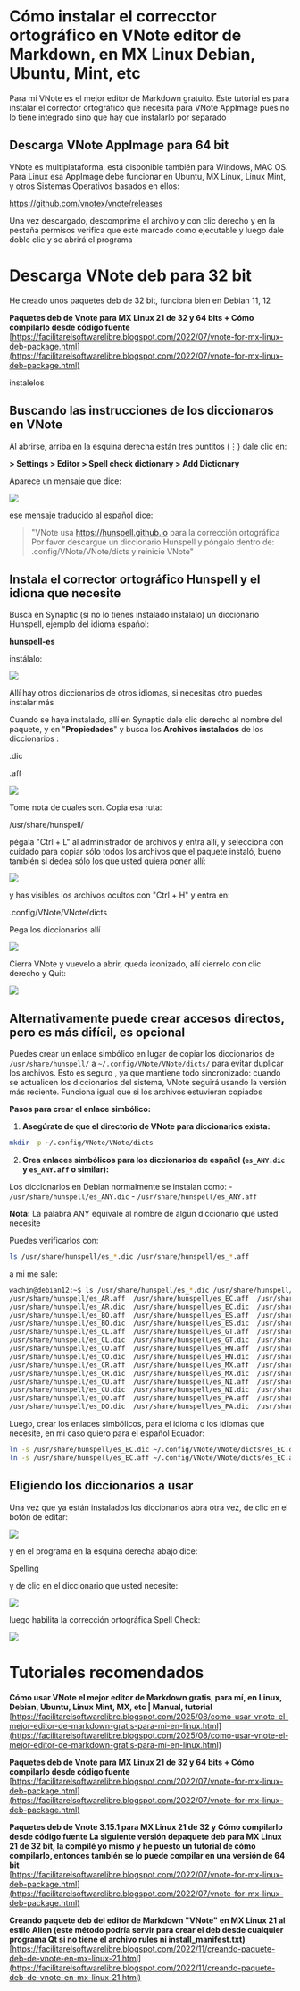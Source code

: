 # Cómo instalar el correcctor ortográfico en VNote editor de Markdown, en MX Linux Debian, Ubuntu, Mint, etc

Para mi VNote es el mejor editor de Markdown gratuito. Este tutorial es
para instalar el corrector ortográfico que necesita para VNote AppImage
pues no lo tiene integrado sino que hay que instalarlo por separado

## Descarga VNote AppImage para 64 bit

VNote es multiplataforma, está disponible también para Windows, MAC OS.
Para Linux esa AppImage debe funcionar en Ubuntu, MX Linux, Linux Mint,
y otros Sistemas Operativos basados en ellos:

<https://github.com/vnotex/vnote/releases>

Una vez descargado, descomprime el archivo y con clic derecho y en la
pestaña permisos verifica que esté marcado como ejecutable y luego dale
doble clic y se abrirá el programa

# Descarga VNote deb para 32 bit
He creado unos paquetes deb de 32 bit, funciona bien en Debian 11, 12

**Paquetes deb de Vnote para MX Linux 21 de 32 y 64 bits + Cómo compilarlo desde código fuente**  
[https://facilitarelsoftwarelibre.blogspot.com/2022/07/vnote-for-mx-linux-deb-package.html](https://facilitarelsoftwarelibre.blogspot.com/2022/07/vnote-for-mx-linux-deb-package.html)

instalelos

## Buscando las instrucciones de los diccionaros en VNote

Al abrirse, arriba en la esquina derecha están tres puntitos (⋮) dale
clic en:

**> Settings > Editor > Spell check dictionary > Add Dictionary**

Aparece un mensaje que dice:

![](https://blogger.googleusercontent.com/img/b/R29vZ2xl/AVvXsEikqXKCUcx6iKgCdXJnpWvKRBSjdZmTYnABhDCtGT-j2ltZ9dAHlEuLr0e9LMlNy7LZJAD97Elk8ezNmuDG1ZHLTEYnJd8Yk3Lo03P0boxNkM1puI3rmRa_YPF-FQbsC-e5onBQ_81KGhTFoJQEqy0WUi7Gv2skaXFe8BOroEs5DpD9kNhg1ksiqMiFisE/s16000-rw/20250509-0010%20Como%20ponerle%20un%20diccionario%20a%20VNote%20AppImage.png)

ese mensaje traducido al español dice:

> "VNote usa <https://hunspell.github.io> para la corrección ortográfica
> Por favor descargue un diccionario Hunspell y póngalo dentro de:
> .config/VNote/VNote/dicts y reinicie VNote"

## Instala el corrector ortográfico Hunspell y el idiona que necesite

Busca en Synaptic (si no lo tienes instalado instalalo) un diccionario
Hunspell, ejemplo del idioma español:

**hunspell-es**

instálalo:

![](https://blogger.googleusercontent.com/img/b/R29vZ2xl/AVvXsEgC2nNDNsIVtSxzY8DBd4kgNy6y4-aFnKaS4UDMO__3r8obo8RJWXA2D8G9OGN0zIJpmOapKIGYzuoNxD_165cFf-hw7V5W6TrLwTDefEaJ4a2U_-ookU5xHNGfeeaBa4uMFGtodyoOsc6KfgVXfwZ5HRtgM-ZTXx7yCnVuv_rPb82aTJEA2oZRhP-W8P4/s16000-rw/20250509-0012%20busca%20un%20diccionario%20Hunspell%20ejemplo%20espa%C3%B1ol%20en%20Synaptic.png)

Allí hay otros diccionarios de otros idiomas, si necesitas otro puedes
instalar más

Cuando se haya instalado, allí en Synaptic dale clic derecho al nombre
del paquete, y en "**Propiedades**" y busca los **Archivos instalados**
de los diccionarios :

.dic

.aff

![](https://blogger.googleusercontent.com/img/b/R29vZ2xl/AVvXsEge9NMcspgBTZXGoCEpNEw4BmBiYW13INgD50VCXL65c77yuXwolK0Hc85VexOn7TK5B-6kFhIdUb9gxLOEBWhihAvZujOeJH-oqCTHeHfwAZBeJ1s81z0Ng-HJdboziDC5CZwFpGcckxz4De8CDxDujn4XxqLnAorQcDa-wIxVH4mvgJ6DH0WQMtB9TLo/s16000-rw/20250509-0013%20hunspell%20archivos%20que%20contiene%20el%20diccionario.png)

Tome nota de cuales son. Copia esa ruta:

/usr/share/hunspell/

pégala "Ctrl + L" al administrador de archivos y entra allí, y
selecciona con cuidado para copiar sólo todos los archivos que el
paquete instaló, bueno también si dedea sólo los que usted quiera poner
allí:

![](https://blogger.googleusercontent.com/img/b/R29vZ2xl/AVvXsEh2f5w6-KJtT1FkPjpRFY2ZGKU3uCm_RT_1EwCPGVgvO9B1ZiA-oWPhd4X9soLbbURoUvZHirhW_6sRKY6-S5FUqMYxiCYMfG68PC7v0QV5QrcgV5TWN3KT-j52cUAci_V1a1zKIxx5IZ2QiwLM67OkKW41PWcawJZOuIQCq7iND4yUgtGmaqcTnLV1t-w/s16000-rw/20250509-0014%20copiando%20manualmente%20los%20archivos%20de%20Hunspell.png)

y has visibles los archivos ocultos con "Ctrl + H" y entra en:

.config/VNote/VNote/dicts

Pega los diccionarios allí

![](https://blogger.googleusercontent.com/img/b/R29vZ2xl/AVvXsEg1mZp3CMTpNo-tzG_EMBNo8ccE5sOdSkm0GY3fmQL4w21GaphnvQ3RgL0albX4USzP0nJy1Ssn3fzEQ9mIIcHDJQ7_nTGLaqxRbwooUhdTIUfFk6eSgKb9t-cdjbHvRyy7AtD_ewUw8hlj6ZYLszkN2vVJf4jWxXIBmn9O_uSTPjpmYAANVApBFrHqtiA/s16000-rw/20250509-0015%20Pegar%20los%20diccionarios%20en%20.config%20-%20VNote%20-%20Vnote%20-%20dicts.png)

Cierra VNote y vuevelo a abrir, queda iconizado, allí cierrelo con clic
derecho y Quit:

![](https://blogger.googleusercontent.com/img/b/R29vZ2xl/AVvXsEg8-W0FhxbkJBf6httfFaVZEuP27AhIjX8LxmXmiusXcgdX8xNgh-D52ctuROMvt0TB12uk59th4qr_wOaznsz3mXrn6dVQ94balCeJ5-hurulwFz2hSZg5RmtE2r-rWQT3-pNRCTJ4__jzFyIcqy4oAxr_I6x5DcMMyz7bwovdwCkg0WTzwEjQ-FW2Qdc/s16000-rw/20250518-00016%20%20clic%20derecho%20al%20icono%20de%20VNote.png)

## Alternativamente puede crear accesos directos, pero es más difícil, es opcional

Puedes crear un enlace simbólico en lugar de copiar los diccionarios de
`/usr/share/hunspell/` a `~/.config/VNote/VNote/dicts/` para evitar
duplicar los archivos. Esto es seguro , ya que mantiene todo
sincronizado: cuando se actualicen los diccionarios del sistema, VNote
seguirá usando la versión más reciente. Funciona igual que si los
archivos estuvieran copiados

**Pasos para crear el enlace simbólico:**

1.  **Asegúrate de que el directorio de VNote para diccionarios
    exista:**

``` bash
mkdir -p ~/.config/VNote/VNote/dicts
```

2.  **Crea enlaces simbólicos para los diccionarios de español
    (`es_ANY.dic` y `es_ANY.aff` o similar):**

Los diccionarios en Debian normalmente se instalan como: -
`/usr/share/hunspell/es_ANY.dic` - `/usr/share/hunspell/es_ANY.aff`

**Nota:** La palabra ANY equivale al nombre de algún diccionario que
usted necesite

Puedes verificarlos con:

``` bash
ls /usr/share/hunspell/es_*.dic /usr/share/hunspell/es_*.aff
```

a mi me sale:

``` bash
wachin@debian12:~$ ls /usr/share/hunspell/es_*.dic /usr/share/hunspell/es_*.aff
/usr/share/hunspell/es_AR.aff  /usr/share/hunspell/es_EC.aff  /usr/share/hunspell/es_PE.aff
/usr/share/hunspell/es_AR.dic  /usr/share/hunspell/es_EC.dic  /usr/share/hunspell/es_PE.dic
/usr/share/hunspell/es_BO.aff  /usr/share/hunspell/es_ES.aff  /usr/share/hunspell/es_PR.aff
/usr/share/hunspell/es_BO.dic  /usr/share/hunspell/es_ES.dic  /usr/share/hunspell/es_PR.dic
/usr/share/hunspell/es_CL.aff  /usr/share/hunspell/es_GT.aff  /usr/share/hunspell/es_PY.aff
/usr/share/hunspell/es_CL.dic  /usr/share/hunspell/es_GT.dic  /usr/share/hunspell/es_PY.dic
/usr/share/hunspell/es_CO.aff  /usr/share/hunspell/es_HN.aff  /usr/share/hunspell/es_SV.aff
/usr/share/hunspell/es_CO.dic  /usr/share/hunspell/es_HN.dic  /usr/share/hunspell/es_SV.dic
/usr/share/hunspell/es_CR.aff  /usr/share/hunspell/es_MX.aff  /usr/share/hunspell/es_US.aff
/usr/share/hunspell/es_CR.dic  /usr/share/hunspell/es_MX.dic  /usr/share/hunspell/es_US.dic
/usr/share/hunspell/es_CU.aff  /usr/share/hunspell/es_NI.aff  /usr/share/hunspell/es_UY.aff
/usr/share/hunspell/es_CU.dic  /usr/share/hunspell/es_NI.dic  /usr/share/hunspell/es_UY.dic
/usr/share/hunspell/es_DO.aff  /usr/share/hunspell/es_PA.aff  /usr/share/hunspell/es_VE.aff
/usr/share/hunspell/es_DO.dic  /usr/share/hunspell/es_PA.dic  /usr/share/hunspell/es_VE.dic
```

Luego, crear los enlaces simbólicos, para el idioma o los idiomas que
necesite, en mi caso quiero para el español Ecuador:

``` bash
ln -s /usr/share/hunspell/es_EC.dic ~/.config/VNote/VNote/dicts/es_EC.dic
ln -s /usr/share/hunspell/es_EC.aff ~/.config/VNote/VNote/dicts/es_EC.aff
```

## Eligiendo los diccionarios a usar

Una vez que ya están instalados los diccionarios abra otra vez, de clic
en el botón de editar:

![](https://blogger.googleusercontent.com/img/b/R29vZ2xl/AVvXsEhioTRfHLZVxMP8YpoV4R17qLAwtxPBYcXLi9FhYeV0MGqo4AyC_lfUwscT2qi7S7XmIASeg92FIlCnbMigUHFuwdVi0vsH2Zphw-48J8as5bFSkuQH5QLKEM3u9PDbxafSVYszZ2qcHe2cZLA00gyMat2F5uSGFQ5n74eTVfvYLa2f2xxJ3HmNqjEcijg/s16000-rw/20250518-00014%20la%20opci%C3%B3n%20Spelling%20de%20VNote%20s%C3%B3lo%20aparece%20estando%20en%20el%20modo%20edici%C3%B3n.png)

y en el programa en la esquina derecha abajo dice:

Spelling

y de clic en el diccionario que usted necesite:

![](https://blogger.googleusercontent.com/img/a/AVvXsEjyZmw5ybwpywEVRkGFe2JlU1J1FnnMSzAKNNbS50W3v64UKV5oyHmPZhMAUKo0MDU18FMoQd3EIAW088Gl9SFW4O0TvEr7qw6CxvKMYHxgYWYyS2ahG1F1_1743Zo1zGHWoJCHE3S98YtmEIRB__rk17YCqKoafbuoZ-g6ZSAXJCgoJhdwpuO11HF5ULY=s16000)

luego habilita la corrección ortográfica Spell Check:

![](https://blogger.googleusercontent.com/img/a/AVvXsEjyZmw5ybwpywEVRkGFe2JlU1J1FnnMSzAKNNbS50W3v64UKV5oyHmPZhMAUKo0MDU18FMoQd3EIAW088Gl9SFW4O0TvEr7qw6CxvKMYHxgYWYyS2ahG1F1_1743Zo1zGHWoJCHE3S98YtmEIRB__rk17YCqKoafbuoZ-g6ZSAXJCgoJhdwpuO11HF5ULY=s16000)


# Tutoriales recomendados

**Cómo usar VNote el mejor editor de Markdown gratis, para mí, en Linux, Debian, Ubuntu, Linux Mint, MX, etc | Manual, tutorial**  
[https://facilitarelsoftwarelibre.blogspot.com/2025/08/como-usar-vnote-el-mejor-editor-de-markdown-gratis-para-mi-en-linux.html](https://facilitarelsoftwarelibre.blogspot.com/2025/08/como-usar-vnote-el-mejor-editor-de-markdown-gratis-para-mi-en-linux.html)

**Paquetes deb de Vnote para MX Linux 21 de 32 y 64 bits + Cómo compilarlo desde código fuente**  
[https://facilitarelsoftwarelibre.blogspot.com/2022/07/vnote-for-mx-linux-deb-package.html](https://facilitarelsoftwarelibre.blogspot.com/2022/07/vnote-for-mx-linux-deb-package.html)

**Paquetes deb de Vnote 3.15.1 para MX Linux 21 de 32 y Cómo compilarlo desde código fuente
La siguiente versión depaquete deb para MX Linux 21 de 32 bit, la compilé yo mismo y he puesto un tutorial de cómo compilarlo, entonces también se lo puede compilar en una versión de 64 bit**  
[https://facilitarelsoftwarelibre.blogspot.com/2022/07/vnote-for-mx-linux-deb-package.html](https://facilitarelsoftwarelibre.blogspot.com/2022/07/vnote-for-mx-linux-deb-package.html)

**Creando paquete deb del editor de Markdown "VNote" en MX Linux 21 al estilo Alien (este método podría servir para crear el deb desde cualquier programa Qt si no tiene el archivo rules ni install_manifest.txt)**  
[https://facilitarelsoftwarelibre.blogspot.com/2022/11/creando-paquete-deb-de-vnote-en-mx-linux-21.html](https://facilitarelsoftwarelibre.blogspot.com/2022/11/creando-paquete-deb-de-vnote-en-mx-linux-21.html)
